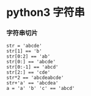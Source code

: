 # python3 字符串

### 字符串切片

    str = 'abcde'
    str[1] == 'b'
    str[0:2] == 'ab'
    str[0:] == 'abcde'
    str[0:-1] == 'abcd'
    str[2:] == 'cde'
    str*2 == 'abcdeabcde'
    str+'a' == 'abcdea'
    a = 'a' 'b' 'c' == 'abcd' 

